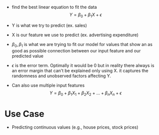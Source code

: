 - find the best linear equation to fit the data
$$ Y = \beta_0 + \beta_1 X + \epsilon $$
- Y is what we try to predict (ex. sales)
- X is our feature we use to predict (ex. advertising expenditure)
- $\beta_0, \beta_1$ is what we are trying to fit our model for values that show an as good as possible connection between our input feature and our predicted value
- $\epsilon$ is the error term. Optimally it would be 0 but in reality there always is an error margin that can't be explained only using X. it captures the randomness and unobserved factors affecting Y.  

- Can also use multiple input features 
$$ Y = \beta_0 + \beta_1 X_1 + \beta_2 X_2 + \ldots + \beta_n X_n + \epsilon$$



# Use Case
- Predicting continuous values (e.g., house prices, stock prices)






